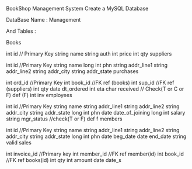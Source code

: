 BookShop Management System
Create a MySQL Database

DataBase Name : Management

And Tables :

Books

int id			// Primary Key
string name
string auth
int price
int qty
suppliers

int id				//Primary Key
string name
long int phn
string addr_line1
string addr_line2
string addr_city
string addr_state
purchases

int ord_id			//Primary Key
int book_id		    //FK ref (books)
int sup_id			//FK ref (suppliers)
int qty
date dt_ordered
int eta
char received		// Check(T or C or F) def (F)
int inv
employees

int id				//Primary Key
string name
string addr_line1
string addr_line2
string addr_city
string addr_state
long int phn
date date_of_joining
long int salary
string mgr_status	//check(T or F) def f
members

int id				//Primary Key
string name
string addr_line1
string addr_line2
string addr_city
string addr_state
long int phn
date beg_date
date end_date
string valid
sales

int invoice_id		//Primary key
int member_id		//FK ref member(id)
int book_id		//FK ref books(id)
int qty
int amount
date date_s
